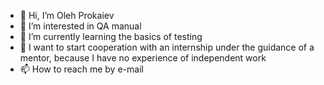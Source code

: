 - 👋 Hi, I’m Oleh Prokaiev
- 👀 I’m interested in QA manual
- 🌱 I’m currently learning the basics of testing
- 💞️ I want to start cooperation with an internship under the guidance of a mentor, because I have no experience of independent work
- 📫 How to reach me by e-mail

<!---
prokoleg88/prokoleg88 is a ✨ special ✨ repository because its `README.md` (this file) appears on your GitHub profile.
You can click the Preview link to take a look at your changes.
--->
